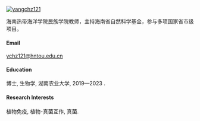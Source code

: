 

[![yangchz121](https://img.shields.io/badge/yangchz121-github-blue?logo=github)](https://github.com/yangchz121)

海南热带海洋学院民族学院教师，主持海南省自然科学基金，参与多项国家省市级项目。

#### Email
ychz121@hntou.edu.cn

#### Education
博士, 生物学, 湖南农业大学, 2019—2023 .

#### Research Interests
植物免疫, 植物-真菌互作, 真菌.

